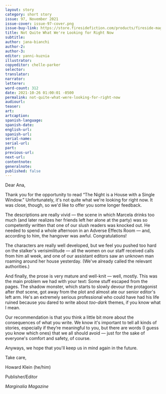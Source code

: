 ```yaml
---
layout: story
category: short story
issue: 97, November 2021
issue-cover: issue-97-cover.png
issue-buy-link: https://store.firesidefiction.com/products/fireside-magazine-issue-97-november-2021
title: Not Quite What We're Looking for Right Now
subtitle:
author: jana-bianchi
author-2:
author-3:
editor: yanni-kuznia
illustrator:
copyeditor: chelle-parker
selector:
translator:
narrator:
letterer:
word-count: 312
date: 2021-10-26 01:00:01 -0500
permalink: not-quite-what-were-looking-for-right-now
audiourl:
teaser:
art:
artcaption:
spanish-language:
spanish-date:
english-url:
spanish-url:
serial-name:
serial-url:
part:
previous-url:
next-url:
contentnote:
generalnote:
published: false
---
```

Dear Ana,

Thank you for the opportunity to read “The Night is a House with a Single Window.” Unfortunately, it's not quite what we're looking for right now. It was close, though, so we'd like to offer you some longer feedback.

The descriptions are really vivid — the scene in which Marcela drinks too much (and later realizes her friends left her alone at the party) was so competently written that one of our slush readers was knocked out. He needed to spend a whole afternoon in an Adverse Effects Room — and, according to him, the hangover was awful. Congratulations!

The characters are really well developed, but we feel you pushed too hard on the stalker's verisimilitude — all the women on our staff received calls from him all week, and one of our assistant editors saw an unknown man roaming around her house yesterday. (We've already called the relevant authorities.)

And finally, the prose is very mature and well-knit — well, mostly. This was the main problem we had with your text: Some stuff escaped from the pages. The shadow monster, which starts to slowly devour the protagonist after _that_ scene, got away from the plot and almost ate our senior editor's left arm. He's an extremely serious professional who could have had his life ruined because you dared to write about _too-dark_ themes, if you know what I mean.

Our recommendation is that you think a little bit more about the consequences of what you write. We know it's important to tell all kinds of stories, especially if they’re meaningful to you, but there are words (I guess you know which ones) that we all should avoid — just for the sake of everyone's comfort and safety, of course.

Anyways, we hope that you'll keep us in mind again in the future.



Take care,



Howard Klein (he/him)

Publisher/Editor

_Marginalia Magazine_
